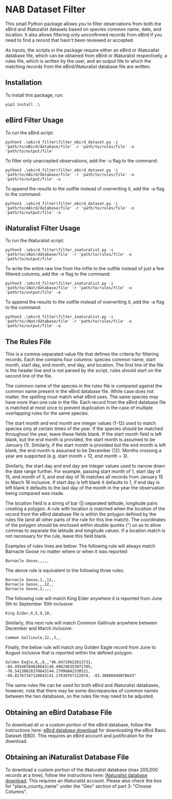 # NAB Dataset Filter
This small Python package allows you to filter observations from both the eBird and iNaturalist datasets based on species common name, date, and location. It also allows filtering only unconfirmed records from eBird if you need to find a record that hasn't been reviewed or accepted.

As inputs, the scripts in the package require either an eBird or iNaturalist database file, which can be obtained from eBird or iNaturalist respectively, a rules file, which is written by the user, and an output file to which the matching records from the eBird/iNaturalist database file are written.

## Installation
To install this package, run:

    pip3 install .\

## eBird Filter Usage
To run the eBird script:

    python3 .\ebird_filter\filter_ebird_dataset.py -i 'path/to/eBird/database/file' -r 'path/to/rules/file' -o 'path/to/output/file'

To filter only unaccepted observations, add the -u flag to the command:

    python3 .\ebird_filter\filter_ebird_dataset.py -i 'path/to/eBird/database/file' -r 'path/to/rules/file' -o 'path/to/output/file' -u

To append the results to the outfile instead of overwriting it, add the -a flag to the command:

    python3 .\ebird_filter\filter_ebird_dataset.py -i 'path/to/eBird/database/file' -r 'path/to/rules/file' -o 'path/to/output/file' -a

## iNaturalist Filter Usage
To run the iNaturalist script:

    python3 .\ebird_filter\filter_inaturalist.py -i 'path/to/iNat/database/file' -r 'path/to/rules/file' -o 'path/to/output/file'

To write the entire raw line from the infile to the outfile instead of just a few filtered columns, add the -e flag to the command:

    python3 .\ebird_filter\filter_inaturalist.py -i 'path/to/iNat/database/file' -r 'path/to/rules/file' -o 'path/to/output/file' -e

To append the results to the outfile instead of overwriting it, add the -a flag to the command:

    python3 .\ebird_filter\filter_inaturalist.py -i 'path/to/iNat/database/file' -r 'path/to/rules/file' -o 'path/to/output/file' -a

 ## The Rules File
 This is a comma-separated value file that defines the criteria for filtering records. Each line contains four columns: species common name, start month, start day, end month, end day, and location. The first line of the file is the header line and is not parsed by the script, rules should start on the second line of the file.

The common name of the species in the rules file is compared against the common name present in the eBird database file. While case does not matter, the spelling must match what eBird uses. The same species may have more than one rule in the file. Each record from the eBird database file is matched at most once to prevent duplication in the case of multiple overlapping rules for the same species.

The start month and end month are integer values (1-12) used to match species only at certain times of the year. If the species should be matched throughout the year, leave these fields blank. If the start month field is left blank, but the end month is provided, the start month is assumed to be January (1). Similarly, if the start month is provided but the end month is left blank, the end month is assumed to be December (12). Months crossing a year are supported (e.g. start month = 12, end month = 3).

Similarly, the start day and end day are integer values used to narrow down the date range further. For example, passing start month of 1, start day of 15, end month of 3, and end day of 16 matches all records from January 15 to March 16 inclusive. If start day is left blank it defaults to 1, if end day is left blank it defaults to the last day of the month in the year the observation being compared was made.

The location field is a string of bar (|)  separated latitude, longitude pairs creating a polygon. A rule with location is matched when the location of the record from the eBird database file is within the polygon defined by the rules file (and all other parts of the rule for this line match). The coordinates of the polygon should be enclosed within double quotes (") so as to allow commas to separate the latitude and longitude values. If a location match is not necessary for the rule, leave this field blank.

Examples of rules lines are below:
The following rule will always match Barnacle Goose no matter where or when it was reported:

    Barnacle Goose,,,,,
The above rule is equivalent to the following three rules:

    Barnacle Goose,1,,12,,
    Barnacle Goose,,,12,,
    Barnacle Goose,1,,,,
The following rule will match King Eider anywhere it is reported from June 5th to September 10th inclusive:

    King Eider,6,5,9,10,
Similarly, this next rule will match Common Gallinule anywhere between December and March inclusive:

    Common Gallinule,12,,3,,
Finally, the below rule will match any Golden Eagle record from June to August inclusive that is reported within the defined polygon:

    Golden Eagle,6,,8,,"46.64729622613731, -84.49540784620643|46.496246353072785, -76.54130628370643|44.17996842330521, -69.81767347120643|41.17630767122074, -83.30888440870643"

The same rules file can be used for both eBird and iNaturalist databases, however, note that there may be some discrepancies of common names between the two databases, so the rules file may need to be adjusted.

## Obtaining an eBird Database File
To download all or a custom portion of the eBird database, follow the instructions here: [eBird database download](https://ebird.org/science/download-ebird-data-products) for downloading the eBird Basic Dataset (EBD). This requires an eBird account and justification for the download.

## Obtaining an iNaturalist Database File
To download a custom portion of the iNaturalist database (max 200,000 records at a time), follow the instructions here: [iNaturalist database download](https://www.inaturalist.org/observations/export). This requires an iNaturalist account. Please also check the box for "place_county_name" under the "Geo" section of part 3: "Choose Columns".